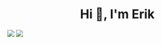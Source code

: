 <h1 align="center">Hi 👋, I'm Erik</h1>

<picture>
<source
  srcset="https://github-readme-stats.vercel.app/api?username=shootex&count_private=true&show_icons=true&theme=github_dark"
  media="(prefers-color-scheme: dark)"
/>
<source
  srcset="https://github-readme-stats.vercel.app/api?username=shootex&count_private=true&show_icons=true"
  media="(prefers-color-scheme: light), (prefers-color-scheme: no-preference)"
/>
<img src="https://github-readme-stats.vercel.app/api?username=shootex&count_private=true&show_icons=true" />
</picture>

<picture>
<source
  srcset="https://github-readme-stats.vercel.app/api/top-langs/?username=shootex&theme=github_dark&hide=dart,css,javascript,cmake,c%2B%2B&layout=compact"
  media="(prefers-color-scheme: dark)"
/>
<source
  srcset="https://github-readme-stats.vercel.app/api/top-langs/?username=shootex&hide=dart,css,javascript,cmake,c%2B%2B&layout=compact"
  media="(prefers-color-scheme: light), (prefers-color-scheme: no-preference)"
/>
<img src="https://github-readme-stats.vercel.app//api/top-langs/?username=shootex&hide=dart,css,javascript,cmake,c%2B%2B&layout=compact" />
</picture>
